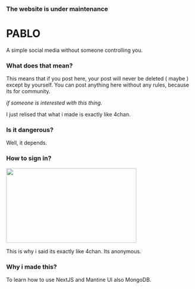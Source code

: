 ### The website is under maintenance

# PABLO
A simple social media without someone controlling you.

### What does that mean?
This means that if you post here, your post will never be deleted ( maybe ) except by yourself. You can post anything here without any rules, because its for community.

*if someone is interested with this thing.*

I just relised that what i made is exactly like 4chan.

### Is it dangerous?
Well, it depends.

### How to sign in?
<img src="https://en.meming.world/images/en/0/03/Good_Question.jpg" width="350" height="200">

This is why i said its exactly like 4chan. Its anonymous.

### Why i made this?
To learn how to use NextJS and Mantine UI also MongoDB.
